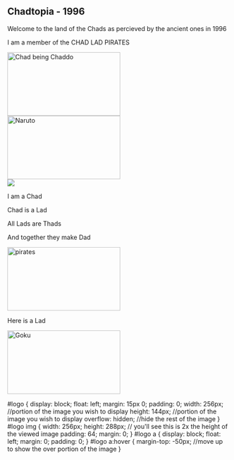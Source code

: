 ## Chadtopia - 1996

Welcome to the land of the Chads as percieved by the ancient ones in 1996


I am a member of the CHAD LAD PIRATES

<img src = "https://i.redd.it/30njfs9li5u51.jpg" alt = "Chad being Chaddo" width = "256px" height = "144px"/>

<img src = "https://media0.giphy.com/media/JRlqKEzTDKci5JPcaL/200.gif" alt = "Naruto" width = "256px" height = "144px"/>
<div id="logo">
    <a href="#">
        <img src="https://media0.giphy.com/media/JRlqKEzTDKci5JPcaL/200.gif" />
    </a>
</div>

I am a Chad

Chad is a Lad

All Lads are Thads

And together they make Dad

<img src = "https://media.tenor.com/images/62e0245fa57be393e81726c60e58bffd/tenor.gif" alt = "pirates" width = "256px" height = "144px"/>

Here is a Lad

<img src = "https://thumbs.gfycat.com/GrotesqueGorgeousAmurratsnake-max-1mb.gif" alt = "Goku" width = "256px" height = "144px"/>

#logo { 
    display: block; 
    float: left; 
    margin: 15px 0; 
    padding: 0;
    width: 256px; //portion of the image you wish to display
    height: 144px; //portion of the image you wish to display
    overflow: hidden; //hide the rest of the image
}
#logo img {
    width: 256px; 
    height: 288px; // you'll see this is 2x the height of the viewed image
    padding: 64; 
    margin: 0;
}
#logo a { 
    display: block; 
    float: left; 
    margin: 0; 
    padding: 0; 
}
#logo a:hover { 
    margin-top: -50px;  //move up to show the over portion of the image
}
